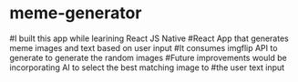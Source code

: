 # meme-generator
#I built this app while learining React JS Native 
 #React App that generates meme images and text based on user input
  #It consumes imgflip API to generate to generate the random images 
  #Future improvements would be incorporating AI to select the best matching image to
  #the user text input
 
